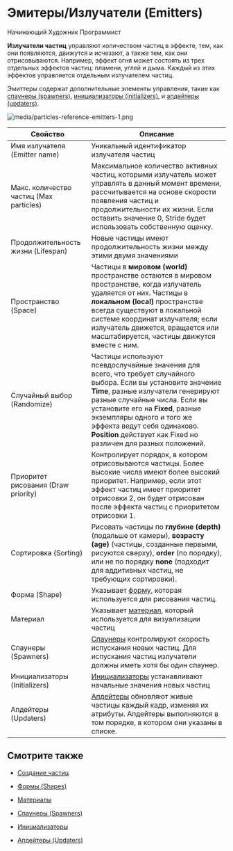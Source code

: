 ﻿# Эмитеры/Излучатели (Emitters)

<span class="badge text-bg-primary">Начинающий</span>
<span class="badge text-bg-success">Художник</span>
<span class="badge text-bg-success">Программист</span>

**Излучатели частиц** управляют количеством частиц в эффекте, тем, как они появляются, движутся и исчезают, а также тем, как они отрисовываются. Например, эффект огня может состоять из трех отдельных эффектов частиц: пламени, углей и дыма. Каждый из этих эффектов управляется отдельным излучателем частиц.

Эмиттеры содержат дополнительные элементы управления, такие как [спаунеры (spawners)](spawners.md), [инициализаторы (initializers)](initializers.md), и [апдейтеры (updaters)](updaters.md).

![media/particles-reference-emitters-1.png](media/particles-reference-emitters-1.png) 

| Свойство         | Описание
| ---------------- | -----------
| Имя излучателя (Emitter name)  | Уникальный идентификатор излучателя частиц
| Макс. количество частиц (Max particles)  | Максимальное количество активных частиц, которыми излучатель может управлять в данный момент времени, рассчитывается на основе скорости появления частиц и продолжительности их жизни. Если оставить значение 0, Stride будет использовать собственную оценку.
| Продолжительность жизни (Lifespan)  | Новые частицы имеют продолжительность жизни между этими двумя значениями
| Пространство (Space)  | Частицы в **мировом (world)** пространстве остаются в мировом пространстве, когда излучатель удаляется от них. Частицы в **локальном (local)** пространстве всегда существуют в локальной системе координат излучателя; если излучатель движется, вращается или масштабируется, частицы движутся вместе с ним.
| Случайный выбор (Randomize)  | Частицы используют псевдослучайные значения для всего, что требует случайного выбора. Если вы установите значение **Time**, разные излучатели генерируют разные случайные числа. Если вы установите его на **Fixed**, разные экземпляры одного и того же эффекта ведут себя одинаково. **Position** действует как Fixed но различен для разных положений.
| Приоритет рисования (Draw priority) |  Контролирует порядок, в котором отрисовываются частицы. Более высокие числа имеют более высокий приоритет. Например, если этот эффект частиц имеет приоритет отрисовки 2, он будет отрисован после эффекта частиц с приоритетом отрисовки 1.
| Сортировка (Sorting) | Рисовать частицы по **глубине (depth)** (подальше от камеры), **возрасту (age)** (частицы, созданные первыми, рисуются сверху), **order** (по порядку), или не по порядку **none** (подходит для аддитивных частиц, не требующих сортировки). |
| Форма (Shape) | Указывает [форму](shapes.md), которая используется для рисования частиц.
| Материал | Указывает [материал](materials.md), который используется для визуализации частиц
| Спаунеры (Spawners) | [Спаунеры](spawners.md) контролируют скорость испускания новых частиц. Для испускания частиц излучатели должны иметь хотя бы один спаунер.
| Инициализаторы (Initializers) | [Инициализаторы](initializers.md) устанавливают начальные значения новых частиц
| Апдейтеры (Updaters) | [Апдейтеры](updaters.md) обновляют живые частицы каждый кадр, изменяя их атрибуты. Апдейтеры выполняются в том порядке, в котором они указаны в списке.

## Смотрите также

* [Создание частиц](create-particles.md)

* [Формы (Shapes)](shapes.md)

* [Материалы](materials.md)

* [Спаунеры (Spawners)](spawners.md)

* [Инициализаторы](initializers.md)

* [Апдейтеры (Updaters)](updaters.md)